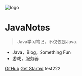 ![logo](https://docsify.js.org/_media/icon.svg)

# JavaNotes

> Java学习笔记，不仅仅是Java.

* Java，Blog，Something Fun
* 游戏，服务器

[GitHub](https://github.com/FCBArry/JavaNotes)
[Get Started](#Get-started)
test222
